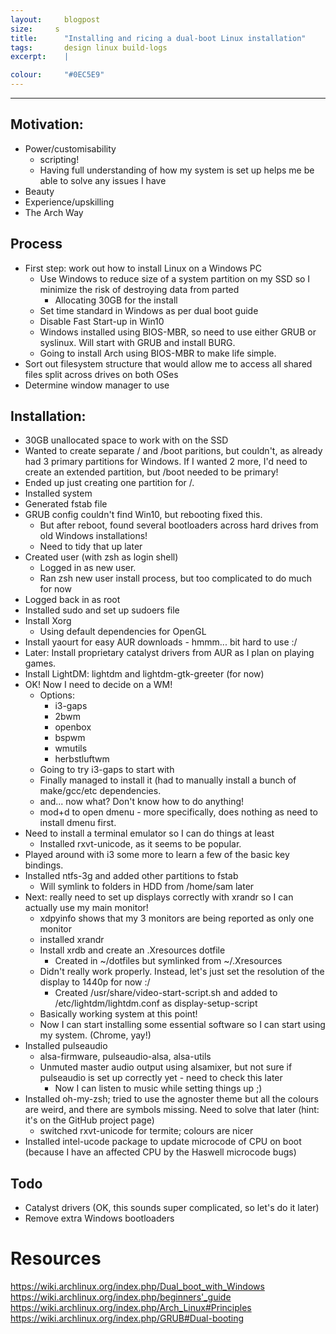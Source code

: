 ```yaml
---
layout: 	blogpost
size:     s
title:  	"Installing and ricing a dual-boot Linux installation"
tags:   	design linux build-logs
excerpt:	|

colour:		"#0EC5E9"
---
```








***

Motivation:
-----------------
- Power/customisability
  - scripting!
  - Having full understanding of how my system is set up helps me be able to solve any issues I have
- Beauty
- Experience/upskilling
- The Arch Way



Process
-----------
- First step: work out how to install Linux on a Windows PC
  - Use Windows to reduce size of a system partition on my SSD so I minimize the risk of destroying data from parted
    - Allocating 30GB for the install
  - Set time standard in Windows as per dual boot guide
  - Disable Fast Start-up in Win10
  - Windows installed using BIOS-MBR, so need to use either GRUB or syslinux. Will start with GRUB and install BURG.
  - Going to install Arch using BIOS-MBR to make life simple.
- Sort out filesystem structure that would allow me to access all shared files split across drives on both OSes
- Determine window manager to use

Installation:
-------------
- 30GB unallocated space to work with on the SSD
- Wanted to create separate / and /boot paritions, but couldn't, as already had 3 primary partitions for Windows. If I wanted 2 more, I'd need to create an extended partition, but /boot needed to be primary!
- Ended up just creating one partition for /.
- Installed system
- Generated fstab file
- GRUB config couldn't find Win10, but rebooting fixed this.
  - But after reboot, found several bootloaders across hard drives from old Windows installations!
  - Need to tidy that up later
- Created user (with zsh as login shell)
  - Logged in as new user.
  - Ran zsh new user install process, but too complicated to do much for now
- Logged back in as root
- Installed sudo and set up sudoers file
- Install Xorg
  - Using default dependencies for OpenGL
- Install yaourt for easy AUR downloads - hmmm... bit hard to use :/
- Later: Install proprietary catalyst drivers from AUR as I plan on playing games.
- Install LightDM: lightdm and lightdm-gtk-greeter (for now)
- OK! Now I need to decide on a WM!
  - Options:
    - i3-gaps
    - 2bwm
    - openbox
    - bspwm
    - wmutils
    - herbstluftwm
  - Going to try i3-gaps to start with
  - Finally managed to install it (had to manually install a bunch of make/gcc/etc dependencies.
  - and... now what? Don't know how to do anything!
   - mod+d to open dmenu - more specifically, does nothing as need to install dmenu first.
 - Need to install a terminal emulator so I can do things at least
   - Installed rxvt-unicode, as it seems to be popular.
- Played around with i3 some more to learn a few of the basic key bindings.
- Installed ntfs-3g and added other partitions to fstab
  - Will symlink to folders in HDD from /home/sam later
- Next: really need to set up displays correctly with xrandr so I can actually use my main monitor!
  - xdpyinfo shows that my 3 monitors are being reported as only one monitor
  - installed xrandr
  - Install xrdb and create an .Xresources dotfile
    - Created in ~/dotfiles but symlinked from ~/.Xresources
  - Didn't really work properly. Instead, let's just set the resolution of the display to 1440p for now :/
    - Created /usr/share/video-start-script.sh and added to /etc/lightdm/lightdm.conf as display-setup-script
  - Basically working system at this point!
  - Now I can start installing some essential software so I can start using my system. (Chrome, yay!)
- Installed pulseaudio
  - alsa-firmware, pulseaudio-alsa, alsa-utils
  - Unmuted master audio output using alsamixer, but not sure if pulseaudio is set up correctly yet - need to check this later
    - Now I can listen to music while setting things up ;)
- Installed oh-my-zsh; tried to use the agnoster theme but all the colours are weird, and there are symbols missing. Need to solve that later (hint: it's on the GitHub project page)
  - switched rxvt-unicode for termite; colours are nicer
- Installed intel-ucode package to update microcode of CPU on boot (because I have an affected CPU by the Haswell microcode bugs)


Todo
----
- Catalyst drivers (OK, this sounds super complicated, so let's do it later)
- Remove extra Windows bootloaders


Resources
=========
https://wiki.archlinux.org/index.php/Dual_boot_with_Windows
https://wiki.archlinux.org/index.php/beginners'_guide
https://wiki.archlinux.org/index.php/Arch_Linux#Principles
https://wiki.archlinux.org/index.php/GRUB#Dual-booting

